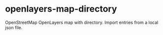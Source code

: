 # openlayers-map-directory
OpenStreetMap OpenLayers map with directory. Import entries from a local json file.
